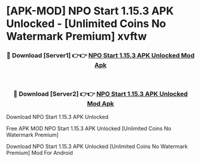 # [APK-MOD] NPO Start 1.15.3 APK Unlocked - [Unlimited Coins No Watermark Premium] xvftw



<div align="center">
<h3>🔴 Download [Server1] 👉👉 <a href="https://momento.my/?title=NPO_Start_1.15.3_APK_Unlocked">NPO Start 1.15.3 APK Unlocked Mod Apk</a></h3><br>

<h3>🔴 Download [Server2] 👉👉 <a href="https://momento.my/?title=NPO_Start_1.15.3_APK_Unlocked">NPO Start 1.15.3 APK Unlocked Mod Apk</a></h3>
</div>



Download NPO Start 1.15.3 APK Unlocked 

Free APK MOD NPO Start 1.15.3 APK Unlocked [Unlimited Coins No Watermark Premium]

Download NPO Start 1.15.3 APK Unlocked [Unlimited Coins No Watermark Premium] Mod For Android
